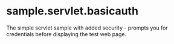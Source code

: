 # sample.servlet.basicauth
The simple servlet sample with added security - prompts you for credentials before displaying the test web page.
